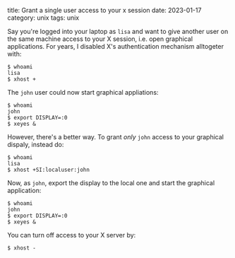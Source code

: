 title: Grant a single user access to your x session
date: 2023-01-17
category: unix
tags: unix

Say you're logged into your laptop as `lisa` and want to give another
user on the same machine access to your X session, i.e. open graphical
applications. For years, I disabled X's authentication mechanism
alltogeter with:

```text
$ whoami
lisa
$ xhost +
```

The `john` user could now start graphical appliations:
```text
$ whoami
john
$ export DISPLAY=:0
$ xeyes &
```

However, there's a better way. To grant *only* `john` access to your
graphical dispaly, instead do:


```text
$ whoami
lisa
$ xhost +SI:localuser:john
```

Now, as `john`, export the display to the local one and start the
graphical application:

```text
$ whoami
john
$ export DISPLAY=:0
$ xeyes &
```

You can turn off access to your X server by:
```text
$ xhost -
```
